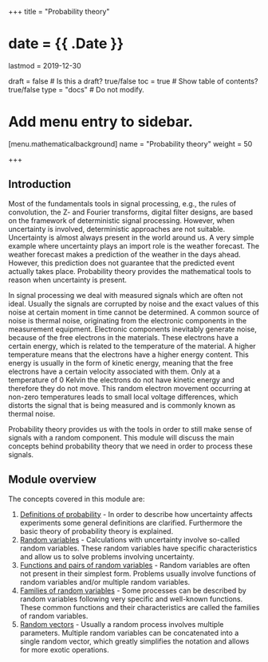 +++
title = "Probability theory"

# date = {{ .Date }}
lastmod = 2019-12-30

draft = false       # Is this a draft? true/false
toc = true         # Show table of contents? true/false
type = "docs"       # Do not modify.

# Add menu entry to sidebar.
[menu.mathematicalbackground]
  name = "Probability theory"
  weight = 50

+++

## Introduction

Most of the fundamentals tools in signal processing, e.g., the rules of convolution, the Z- and Fourier transforms, digital filter designs, are based on the framework of deterministic signal processing. However, when uncertainty is involved, deterministic approaches are not suitable.
Uncertainty is almost always present in the world around us. A very simple example where uncertainty plays an import role is the weather forecast. The weather forecast makes a prediction of the weather in the days ahead. However, this prediction does not guarantee that the predicted event actually takes place. Probability theory provides the mathematical tools to reason when uncertainty is present.

In signal processing we deal with measured signals which are often not ideal. Usually the signals are corrupted by noise and the exact values of this noise at certain moment in time cannot be determined. A common source of noise is thermal noise, originating from the electronic components in the measurement equipment. Electronic components inevitably generate noise, because of the free electrons in the materials. These electrons have a certain energy, which is related to the temperature of the material. A higher temperature means that the electrons have a higher energy content. This energy is usually in the form of kinetic energy, meaning that the free electrons have a certain velocity associated with them. Only at a temperature of 0 Kelvin the electrons do not have kinetic energy and therefore they do not move. This random electron movement occurring at non-zero temperatures leads to small local voltage differences, which distorts the signal that is being measured and is commonly known as thermal noise.

Probability theory provides us with the tools in order to still make sense of signals with a random component. This module will discuss the main concepts behind probability theory that we need in order to process these signals.

## Module overview
The concepts covered in this module are:

1. <a href="../mathematicalbackground_probability_definitions">Definitions of probability</a> - In order to describe how uncertainty affects experiments some general definitions are clarified. Furthermore the basic theory of probability theory is explained.
2. <a href="../mathematicalbackground_probability_variables">Random variables</a> - Calculations with uncertainty involve so-called random variables. These random variables have specific characteristics and allow us to solve problems involving uncertainty.
3. <a href="../mathematicalbackground_probability_functions">Functions and pairs of random variables</a> - Random variables are often not present in their simplest form. Problems usually involve functions of random variables and/or multiple random variables.
4. <a href="../mathematicalbackground_probability_families">Families of random variables</a> - Some processes can be described by random variables following very specific and well-known functions. These common functions and their characteristics are called the families of random variables.
5. <a href="../mathematicalbackground_probability_vectors">Random vectors</a> - Usually a random process involves multiple parameters. Multiple random variables can be concatenated into a single random vector, which greatly simplifies the notation and allows for more exotic operations.
